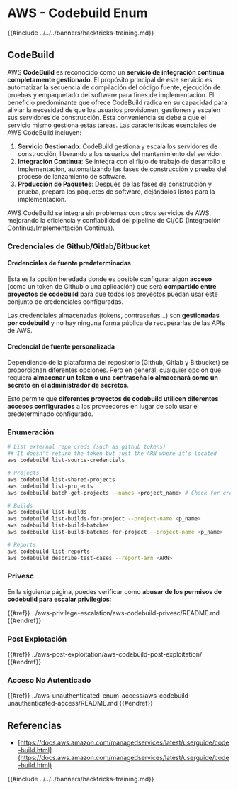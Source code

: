 # AWS - Codebuild Enum

{{#include ../../../banners/hacktricks-training.md}}

## CodeBuild

AWS **CodeBuild** es reconocido como un **servicio de integración continua completamente gestionado**. El propósito principal de este servicio es automatizar la secuencia de compilación del código fuente, ejecución de pruebas y empaquetado del software para fines de implementación. El beneficio predominante que ofrece CodeBuild radica en su capacidad para aliviar la necesidad de que los usuarios provisionen, gestionen y escalen sus servidores de construcción. Esta conveniencia se debe a que el servicio mismo gestiona estas tareas. Las características esenciales de AWS CodeBuild incluyen:

1. **Servicio Gestionado**: CodeBuild gestiona y escala los servidores de construcción, liberando a los usuarios del mantenimiento del servidor.
2. **Integración Continua**: Se integra con el flujo de trabajo de desarrollo e implementación, automatizando las fases de construcción y prueba del proceso de lanzamiento de software.
3. **Producción de Paquetes**: Después de las fases de construcción y prueba, prepara los paquetes de software, dejándolos listos para la implementación.

AWS CodeBuild se integra sin problemas con otros servicios de AWS, mejorando la eficiencia y confiabilidad del pipeline de CI/CD (Integración Continua/Implementación Continua).

### **Credenciales de Github/Gitlab/Bitbucket**

#### **Credenciales de fuente predeterminadas**

Esta es la opción heredada donde es posible configurar algún **acceso** (como un token de Github o una aplicación) que será **compartido entre proyectos de codebuild** para que todos los proyectos puedan usar este conjunto de credenciales configuradas.

Las credenciales almacenadas (tokens, contraseñas...) son **gestionadas por codebuild** y no hay ninguna forma pública de recuperarlas de las APIs de AWS.

#### Credencial de fuente personalizada

Dependiendo de la plataforma del repositorio (Github, Gitlab y Bitbucket) se proporcionan diferentes opciones. Pero en general, cualquier opción que requiera **almacenar un token o una contraseña lo almacenará como un secreto en el administrador de secretos**.

Esto permite que **diferentes proyectos de codebuild utilicen diferentes accesos configurados** a los proveedores en lugar de solo usar el predeterminado configurado.

### Enumeración
```bash
# List external repo creds (such as github tokens)
## It doesn't return the token but just the ARN where it's located
aws codebuild list-source-credentials

# Projects
aws codebuild list-shared-projects
aws codebuild list-projects
aws codebuild batch-get-projects --names <project_name> # Check for creds in env vars

# Builds
aws codebuild list-builds
aws codebuild list-builds-for-project --project-name <p_name>
aws codebuild list-build-batches
aws codebuild list-build-batches-for-project --project-name <p_name>

# Reports
aws codebuild list-reports
aws codebuild describe-test-cases --report-arn <ARN>
```
### Privesc

En la siguiente página, puedes verificar cómo **abusar de los permisos de codebuild para escalar privilegios**:

{{#ref}}
../aws-privilege-escalation/aws-codebuild-privesc/README.md
{{#endref}}

### Post Explotación

{{#ref}}
../aws-post-exploitation/aws-codebuild-post-exploitation/
{{#endref}}

### Acceso No Autenticado

{{#ref}}
../aws-unauthenticated-enum-access/aws-codebuild-unauthenticated-access/README.md
{{#endref}}

## Referencias

- [https://docs.aws.amazon.com/managedservices/latest/userguide/code-build.html](https://docs.aws.amazon.com/managedservices/latest/userguide/code-build.html)

{{#include ../../../banners/hacktricks-training.md}}
